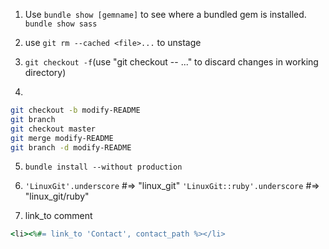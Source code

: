 1. Use `bundle show [gemname]` to see where a bundled gem is installed.
`bundle show sass`

2. use `git rm --cached <file>...` to unstage

3. `git checkout -f`(use "git checkout -- <file>..." to discard changes in working directory)

4. 
```bash
git checkout -b modify-README
git branch
git checkout master
git merge modify-README
git branch -d modify-README
```
5. `bundle install --without production`

6. `'LinuxGit'.underscore` #=> "linux_git" 
   `'LinuxGit::ruby'.underscore` #=> "linux_git/ruby" 

7. link_to comment
```ruby
<li><%#= link_to 'Contact', contact_path %></li>
```
